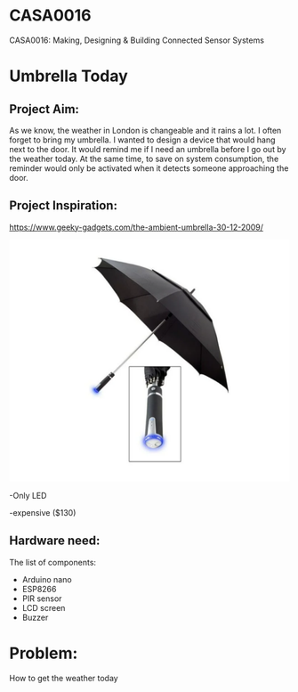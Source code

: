 # CASA0016
CASA0016: Making, Designing &amp; Building Connected Sensor Systems

# Umbrella Today
## Project Aim:
As we know, the weather in London is changeable and it rains a lot. I often forget to bring my umbrella. I wanted to design a device that would hang next to the door. It would remind me if I need an umbrella before I go out by the weather today. At the same time, to save on system consumption, the reminder would only be activated when it detects someone approaching the door.

## Project Inspiration:

https://www.geeky-gadgets.com/the-ambient-umbrella-30-12-2009/

![Other product](https://github.com/NXiaoya/CASA0016/blob/main/pictures/idea.png)

  -Only LED
  
  -expensive ($130)
  
## Hardware need:
The list of components:
   - Arduino nano
   - ESP8266
   - PIR sensor
   - LCD screen
   - Buzzer
   
  # Problem:
  How to get the weather today
